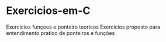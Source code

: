 # Exercicios-em-C
Exercicios funçoes e ponteiro teoricos
Exercicios proposto para entendimento pratico de ponteiros e funções
